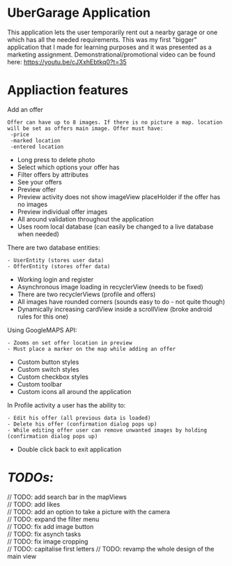 # UberGarage Application

This application lets the user temporarily rent out a nearby garage or one which has all the needed requirements.
This was my first "bigger" application that I made for learning purposes and it was presented as a marketing assignment.
Demonstrational/promotional video can be found here:
https://youtu.be/cJXxhEbtkq0?t=35
# Appliaction features

Add an offer

	Offer can have up to 8 images. If there is no picture a map. location will be set as offers main image. Offer must have:
     -price
     -marked location
     -entered location
     

 - Long press to delete photo
 - Select which options your offer has
 - Filter offers by attributes
 - See your offers
 - Preview offer
 - Preview activity does not show imageView placeHolder if the offer has
   no images
 - Preview individual offer images
 - All around validation throughout the application
 - Uses room local database (can easily be changed to a live database when needed)

There are two database entities:

    - UserEntity (stores user data)
    - OfferEntity (stores offer data)

 - Working login and register
 - Asynchronous image loading in recyclerView (needs to be fixed)
 - There are two recyclerViews (profile and offers)
 - All images have rounded corners (sounds easy to do - not quite though)
 - Dynamically increasing cardView inside a scrollView (broke android
   rules for this one)

Using GoogleMAPS API:

    - Zooms on set offer location in preview
    - Must place a marker on the map while adding an offer

 - Custom button styles
 - Custom switch styles
 - Custom checkbox styles
 - Custom toolbar
 - Custom icons all around the application

In Profile activity a user has the ability to:

    - Edit his offer (all previous data is loaded)
    - Delete his offer (confirmation dialog pops up)
    - While editing offer user can remove unwanted images by holding (confirmation dialog pops up)

 - Double click back to exit application

# *TODOs:*
// TODO: add search bar in the mapViews  
// TODO: add likes  
// TODO: add an option to take a picture with the camera  
// TODO: expand the filter menu  
// TODO: fix add image button  
// TODO: fix asynch tasks  
// TODO: fix image cropping  
// TODO: capitalise first letters
// TODO: revamp the whole design of the main view

